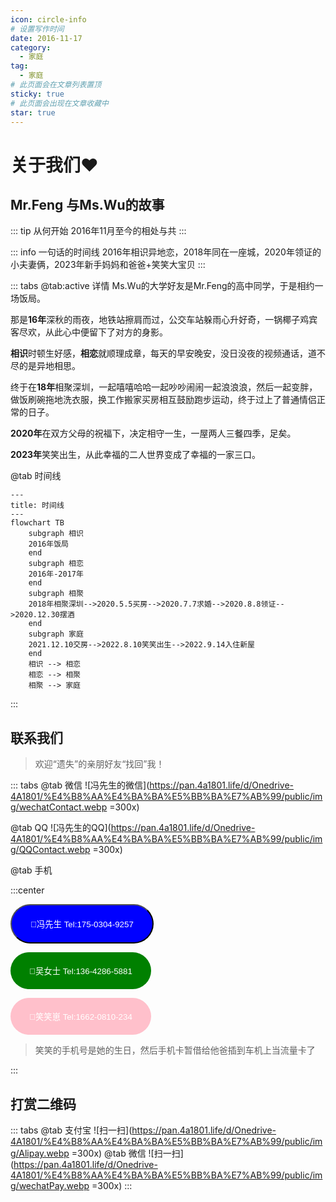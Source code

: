 ```yaml
---
icon: circle-info
# 设置写作时间
date: 2016-11-17
category:
  - 家庭
tag:
  - 家庭
# 此页面会在文章列表置顶
sticky: true
# 此页面会出现在文章收藏中
star: true
---
```

# 关于我们❤️

## Mr.Feng 与Ms.Wu的故事

::: tip 从何开始
2016年11月至今的相处与共
:::

::: info 一句话的时间线
2016年相识异地恋，2018年同在一座城，2020年领证的小夫妻俩，2023年新手妈妈和爸爸+笑笑大宝贝
:::

::: tabs
@tab:active  详情
Ms.Wu的大学好友是Mr.Feng的高中同学，于是相约一场饭局。

那是**16年**深秋的雨夜，地铁站擦肩而过，公交车站躲雨心升好奇，一锅椰子鸡宾客尽欢，从此心中便留下了对方的身影。

**相识**时顿生好感，**相恋**就顺理成章，每天的早安晚安，没日没夜的视频通话，道不尽的是异地相思。

终于在**18年**相聚深圳，一起嘻嘻哈哈一起吵吵闹闹一起浪浪浪，然后一起变胖，做饭刷碗拖地洗衣服，换工作搬家买房相互鼓励跑步运动，终于过上了普通情侣正常的日子。

**2020年**在双方父母的祝福下，决定相守一生，一屋两人三餐四季，足矣。

**2023年**笑笑出生，从此幸福的二人世界变成了幸福的一家三口。

@tab 时间线

```mermaid
---
title: 时间线
---
flowchart TB
    subgraph 相识
    2016年饭局
    end
    subgraph 相恋
    2016年-2017年
    end
    subgraph 相聚
    2018年相聚深圳-->2020.5.5买房-->2020.7.7求婚-->2020.8.8领证-->2020.12.30摆酒
    end
    subgraph 家庭
    2021.12.10交房-->2022.8.10笑笑出生-->2022.9.14入住新屋
    end
    相识 --> 相恋
    相恋 --> 相聚
    相聚 --> 家庭
```

:::

## 联系我们

> 欢迎“遗失”的亲朋好友“找回”我！

::: tabs
@tab 微信
![冯先生的微信](https://pan.4a1801.life/d/Onedrive-4A1801/%E4%B8%AA%E4%BA%BA%E5%BB%BA%E7%AB%99/public/img/wechatContact.webp =300x)

@tab QQ
![冯先生的QQ](https://pan.4a1801.life/d/Onedrive-4A1801/%E4%B8%AA%E4%BA%BA%E5%BB%BA%E7%AB%99/public/img/QQContact.webp =300x)

@tab 手机

:::center

<button type="button" style="padding: 20px 30px; background-color: blue; color: #fff; border: 100; border-radius: 50px;" onclick="window.location.href='tel:17503049257'">🤙冯先生 Tel:175-0304-9257</button>

<button type="button" style="padding: 20px 30px; background-color: green; color: #fff; border: none; border-radius: 50px;" onclick="window.location.href='tel:13642865881'">🤙吴女士 Tel:136-4286-5881</button>

<button type="button" style="padding: 20px 30px; background-color: pink; color: #fff; border: none; border-radius: 50px;" onclick="window.location.href='tel:16620810234'">🤙笑笑崽 Tel:1662-0810-234</button>

> 笑笑的手机号是她的生日，然后手机卡暂借给他爸插到车机上当流量卡了

:::

## 打赏二维码

::: tabs
@tab 支付宝
![扫一扫](https://pan.4a1801.life/d/Onedrive-4A1801/%E4%B8%AA%E4%BA%BA%E5%BB%BA%E7%AB%99/public/img/Alipay.webp =300x)
@tab 微信
![扫一扫](https://pan.4a1801.life/d/Onedrive-4A1801/%E4%B8%AA%E4%BA%BA%E5%BB%BA%E7%AB%99/public/img/wechatPay.webp =300x)
:::

